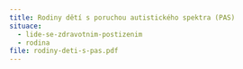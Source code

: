 ```yaml
---
title: Rodiny dětí s poruchou autistického spektra (PAS)
situace:
  - lide-se-zdravotnim-postizenim
  - rodina
file: rodiny-deti-s-pas.pdf
---
```

